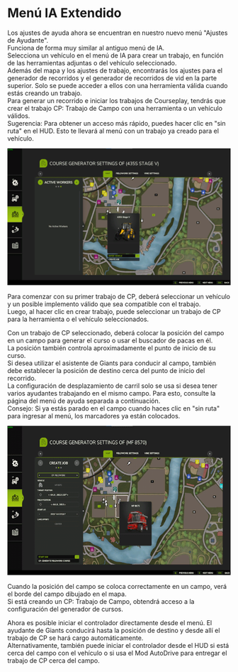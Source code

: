 # Menú IA Extendido  
Los ajustes de ayuda ahora se encuentran en nuestro nuevo menú "Ajustes de Ayudante".  
Funciona de forma muy similar al antiguo menú de IA.  
Selecciona un vehículo en el menú de IA para crear un trabajo, en función de las herramientas adjuntas o del vehículo seleccionado.  
Además del mapa y los ajustes de trabajo, encontrarás los ajustes para el generador de recorridos y el generador de recorridos de vid en la parte superior. Solo se puede acceder a ellos con una herramienta válida cuando estás creando un trabajo.  
Para generar un recorrido e iniciar los trabajos de Courseplay, tendrás que crear el trabajo CP: Trabajo de Campo con una herramienta o un vehículo válidos.  
Sugerencia: Para obtener un acceso más rápido, puedes hacer clic en "sin ruta" en el HUD. Esto te llevará al menú con un trabajo ya creado para el vehículo.  


![Image](../assets/images/startjobmenuhelp_0_0_1024_895.png)

  
Para comenzar con su primer trabajo de CP, deberá seleccionar un vehículo y un posible implemento válido que sea compatible con el trabajo.  
Luego, al hacer clic en crear trabajo, puede seleccionar un trabajo de CP para la herramienta o el vehículo seleccionados.  


  
Con un trabajo de CP seleccionado, deberá colocar la posición del campo en un campo para generar el curso o usar el buscador de pacas en él.  
La posición también controla aproximadamente el punto de inicio de su curso.  
Si desea utilizar el asistente de Giants para conducir al campo, también debe establecer la posición de destino cerca del punto de inicio del recorrido.  
La configuración de desplazamiento de carril solo se usa si desea tener varios ayudantes trabajando en el mismo campo. Para esto, consulte la página del menú de ayuda separada a continuación.  
Consejo: Si ya estás parado en el campo cuando haces clic en "sin ruta" para ingresar al menú, los marcadores ya están colocados.  


![Image](../assets/images/readyjobmenuhelp_0_0_765_510.png)

  
Cuando la posición del campo se coloca correctamente en un campo, verá el borde del campo dibujado en el mapa.  
Si está creando un CP: Trabajo de Campo, obtendrá acceso a la configuración del generador de cursos.  


  
Ahora es posible iniciar el controlador directamente desde el menú. El ayudante de Giants conducirá hasta la posición de destino y desde allí el trabajo de CP se hará cargo automáticamente.  
Alternativamente, también puede iniciar el controlador desde el HUD si está cerca del campo con el vehículo o si usa el Mod AutoDrive para entregar el trabajo de CP cerca del campo.  


